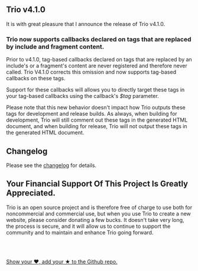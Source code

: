 <!--
template: articlepage
title: Trio v4.1.0
appendToTarget: true
category: releases
tag: v4.1.0
articleTitle: "Trio v4.1.0: Tag-Based Callbacks"
activeHeaderItem: 3
-->

## Trio v4.1.0

It is with great pleasure that I announce the release of Trio v4.1.0.

### Trio now supports callbacks declared on tags that are replaced by include and fragment content.

Prior to v4.1.0, tag-based callbacks declared on tags that are replaced by an include's or a fragment's content are never registered and therefore never called. Trio V4.1.0 corrects this omission and now supports tag-based callbacks on these tags.

Support for these callbacks will allows you to directly target these tags in your tag-based callbacks using the callback's _$tag_ parameter.

Please note that this new behavior doesn't impact how Trio outputs these tags for development and release builds. As always, when building for development, Trio will still comment out these tags in the generated HTML document, and when building for release, Trio will not output these tags in the generated HTML document.

<!-- end -->

## Changelog
Please see the <a target="_blank" href="https://github.com/4awpawz/trio/#changelog">changelog</a> for details.

## Your Financial Support Of This Project Is Greatly Appreciated.

<p>Trio is an open source project and is therefore free of charge to use both for noncommercial and commercial use, but when you use Trio to create a new website, please consider donating a few bucks. It doesn't take very long, the process is secure, and it will allow us to continue to support the community and to maintain and enhance Trio going forward.</p>
<br>
<div data-trio-include="paypaldonatebutton.html"></div>
<br>
<p><a target="_blank" href="https://github.com/4awpawz/trio">Show your ❤️, add your ★ to the Github repo.</a></p>

